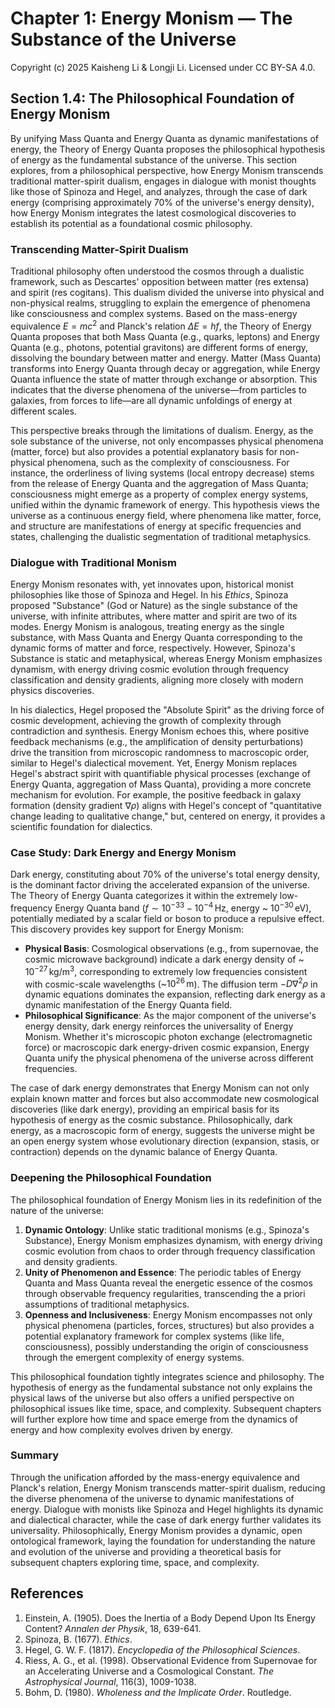 # Chapter 1: Energy Monism — The Substance of the Universe

Copyright (c) 2025 Kaisheng Li & Longji Li. Licensed under CC BY-SA 4.0.

## Section 1.4: The Philosophical Foundation of Energy Monism

By unifying Mass Quanta and Energy Quanta as dynamic manifestations of energy, the Theory of Energy Quanta proposes the philosophical hypothesis of energy as the fundamental substance of the universe. This section explores, from a philosophical perspective, how Energy Monism transcends traditional matter-spirit dualism, engages in dialogue with monist thoughts like those of Spinoza and Hegel, and analyzes, through the case of dark energy (comprising approximately 70% of the universe's energy density), how Energy Monism integrates the latest cosmological discoveries to establish its potential as a foundational cosmic philosophy.

### Transcending Matter-Spirit Dualism
Traditional philosophy often understood the cosmos through a dualistic framework, such as Descartes' opposition between matter (res extensa) and spirit (res cogitans). This dualism divided the universe into physical and non-physical realms, struggling to explain the emergence of phenomena like consciousness and complex systems. Based on the mass-energy equivalence $E = mc^2$ and Planck's relation $\Delta E = hf$, the Theory of Energy Quanta proposes that both Mass Quanta (e.g., quarks, leptons) and Energy Quanta (e.g., photons, potential gravitons) are different forms of energy, dissolving the boundary between matter and energy. Matter (Mass Quanta) transforms into Energy Quanta through decay or aggregation, while Energy Quanta influence the state of matter through exchange or absorption. This indicates that the diverse phenomena of the universe—from particles to galaxies, from forces to life—are all dynamic unfoldings of energy at different scales.

This perspective breaks through the limitations of dualism. Energy, as the sole substance of the universe, not only encompasses physical phenomena (matter, force) but also provides a potential explanatory basis for non-physical phenomena, such as the complexity of consciousness. For instance, the orderliness of living systems (local entropy decrease) stems from the release of Energy Quanta and the aggregation of Mass Quanta; consciousness might emerge as a property of complex energy systems, unified within the dynamic framework of energy. This hypothesis views the universe as a continuous energy field, where phenomena like matter, force, and structure are manifestations of energy at specific frequencies and states, challenging the dualistic segmentation of traditional metaphysics.

### Dialogue with Traditional Monism
Energy Monism resonates with, yet innovates upon, historical monist philosophies like those of Spinoza and Hegel. In his *Ethics*, Spinoza proposed "Substance" (God or Nature) as the single substance of the universe, with infinite attributes, where matter and spirit are two of its modes. Energy Monism is analogous, treating energy as the single substance, with Mass Quanta and Energy Quanta corresponding to the dynamic forms of matter and force, respectively. However, Spinoza's Substance is static and metaphysical, whereas Energy Monism emphasizes dynamism, with energy driving cosmic evolution through frequency classification and density gradients, aligning more closely with modern physics discoveries.

In his dialectics, Hegel proposed the "Absolute Spirit" as the driving force of cosmic development, achieving the growth of complexity through contradiction and synthesis. Energy Monism echoes this, where positive feedback mechanisms (e.g., the amplification of density perturbations) drive the transition from microscopic randomness to macroscopic order, similar to Hegel's dialectical movement. Yet, Energy Monism replaces Hegel's abstract spirit with quantifiable physical processes (exchange of Energy Quanta, aggregation of Mass Quanta), providing a more concrete mechanism for evolution. For example, the positive feedback in galaxy formation (density gradient $\nabla \rho$) aligns with Hegel's concept of "quantitative change leading to qualitative change," but, centered on energy, it provides a scientific foundation for dialectics.

### Case Study: Dark Energy and Energy Monism
Dark energy, constituting about 70% of the universe's total energy density, is the dominant factor driving the accelerated expansion of the universe. The Theory of Energy Quanta categorizes it within the extremely low-frequency Energy Quanta band ($f \sim 10^{-33} - 10^{-4} \, \text{Hz}$, energy ~ $10^{-30} \, \text{eV}$), potentially mediated by a scalar field or boson to produce a repulsive effect. This discovery provides key support for Energy Monism:

- **Physical Basis**: Cosmological observations (e.g., from supernovae, the cosmic microwave background) indicate a dark energy density of ~ $10^{-27} \, \text{kg/m}^3$, corresponding to extremely low frequencies consistent with cosmic-scale wavelengths (~$10^{26} \, \text{m}$). The diffusion term $-D \nabla^2 \rho$ in dynamic equations dominates the expansion, reflecting dark energy as a dynamic manifestation of the Energy Quanta field.
- **Philosophical Significance**: As the major component of the universe's energy density, dark energy reinforces the universality of Energy Monism. Whether it's microscopic photon exchange (electromagnetic force) or macroscopic dark energy-driven cosmic expansion, Energy Quanta unify the physical phenomena of the universe across different frequencies.

The case of dark energy demonstrates that Energy Monism can not only explain known matter and forces but also accommodate new cosmological discoveries (like dark energy), providing an empirical basis for its hypothesis of energy as the cosmic substance. Philosophically, dark energy, as a macroscopic form of energy, suggests the universe might be an open energy system whose evolutionary direction (expansion, stasis, or contraction) depends on the dynamic balance of Energy Quanta.

### Deepening the Philosophical Foundation
The philosophical foundation of Energy Monism lies in its redefinition of the nature of the universe:

1. **Dynamic Ontology**: Unlike static traditional monisms (e.g., Spinoza's Substance), Energy Monism emphasizes dynamism, with energy driving cosmic evolution from chaos to order through frequency classification and density gradients.
2. **Unity of Phenomenon and Essence**: The periodic tables of Energy Quanta and Mass Quanta reveal the energetic essence of the cosmos through observable frequency regularities, transcending the a priori assumptions of traditional metaphysics.
3. **Openness and Inclusiveness**: Energy Monism encompasses not only physical phenomena (particles, forces, structures) but also provides a potential explanatory framework for complex systems (like life, consciousness), possibly understanding the origin of consciousness through the emergent complexity of energy systems.

This philosophical foundation tightly integrates science and philosophy. The hypothesis of energy as the fundamental substance not only explains the physical laws of the universe but also offers a unified perspective on philosophical issues like time, space, and complexity. Subsequent chapters will further explore how time and space emerge from the dynamics of energy and how complexity evolves driven by energy.

### Summary
Through the unification afforded by the mass-energy equivalence and Planck's relation, Energy Monism transcends matter-spirit dualism, reducing the diverse phenomena of the universe to dynamic manifestations of energy. Dialogue with monists like Spinoza and Hegel highlights its dynamic and dialectical character, while the case of dark energy further validates its universality. Philosophically, Energy Monism provides a dynamic, open ontological framework, laying the foundation for understanding the nature and evolution of the universe and providing a theoretical basis for subsequent chapters exploring time, space, and complexity.

## References
1. Einstein, A. (1905). Does the Inertia of a Body Depend Upon Its Energy Content? *Annalen der Physik*, 18, 639-641.
2. Spinoza, B. (1677). *Ethics*.
3. Hegel, G. W. F. (1817). *Encyclopedia of the Philosophical Sciences*.
4. Riess, A. G., et al. (1998). Observational Evidence from Supernovae for an Accelerating Universe and a Cosmological Constant. *The Astrophysical Journal*, 116(3), 1009-1038.
5. Bohm, D. (1980). *Wholeness and the Implicate Order*. Routledge.
